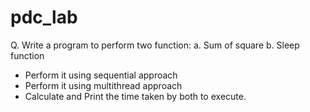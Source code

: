 # pdc_lab 

Q. Write a program to perform two function: 
a. Sum of square
b. Sleep function


- Perform it using sequential approach
- Perform it using multithread approach
- Calculate and Print the time taken by both to execute.
